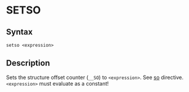 # SETSO

## Syntax
```assembly
setso <expression>
```

## Description
Sets the structure offset counter (`__SO`) to `<expression>`.
See [so](so.md) directive. `<expression>` must evaluate as a constant!
